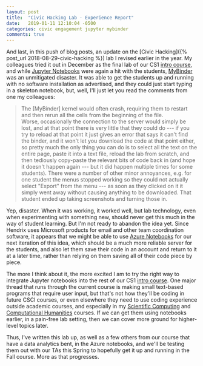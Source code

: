 ```yaml
---
layout: post
title:  "Civic Hacking Lab - Experience Report"
date:   2019-01-11 12:10:04 -0500
categories: civic engagement jupyter mybinder
comments: true
---
```


And last, in this push of blog posts, an update on the [Civic Hacking]({% post_url 2018-08-29-civic-hacking %}) lab I 
revised earlier in the year. My colleagues tried it out in December as the final lab of our
CS1 [intro course](http://mgoadric.github.io/csci150), and while [Jupyter Notebooks](http://jupyter.org/) were again a hit with the students,
[MyBinder](https://mybinder.org/) was an unmitigated disaster. It was able to get the 
students up and running with no software installation as advertised, and they 
could just start typing in a skeleton notebook, but, well, I'll just let you read
the comments from one my colleagues:

>The [MyBinder] kernel would often crash, requiring them to restart and then rerun all the cells from the beginning of the file.  
Worse, occasionally the connection to the server would simply be lost, and at that point there 
is very little that they could do --- if you try to reload at that point it just gives an error 
that says it can't find the binder, and it won't let you download the code at that point either, 
so pretty much the only thing you can do is to select all the text on the entire page, paste it 
into a text file, reload the lab from scratch, and then tediously copy-paste the relevant bits of 
code back in (and hope it doesn't happen again --- but it did happen multiple times for some students).
There were a number of other minor annoyances, e.g. for one student the menus stopped working so 
they could not actually select "Export" from the menu --- as soon as they clicked on it it simply 
went away without causing anything to be downloaded.  That student ended up taking screenshots 
and turning those in. 

Yep, disaster. When it was working, it worked well, but lab technology, 
even when experimenting with something new, should never get this much in the 
way of student learning.
But I'm not ready to abandon the idea yet. Since Hendrix uses Microsoft products for 
email and other team coordination software, it 
appears that we might be able to use [Azure Notebooks](https://notebooks.azure.com/) for 
our next iteration of this idea, which should be a much more reliable server for the students,
and also let them save their code in an account and return to it at a later time, 
rather than relying on them saving all of their code piece by piece.

The more I think about it, the more excited I am to try the right way
to integrate Jupyter notebooks 
into the rest of our CS1 [intro course](http://mgoadric.github.io/csci150). One major
thread that runs through the current course is making small text-based programs that 
require user input, but that's not how they'll be coding in future CSCI courses, or even 
elsewhere they need to use coding experience outside academic courses, and especially 
in my [Scientific Computing](http://mark.goadrich.com/courses/csci385f16/) and 
[Computational Humanities](http://mark.goadrich.com/courses/csci270s18/) courses. If we can
get them using notebooks earlier, in a pain-free lab setting, then we can cover more ground
for higher-level topics later.

Thus, I've written this lab up, as well as a few others from our
course that have a data analytics bent, in the Azure notebooks, and 
we'll be testing them out with our TAs this Spring to hopefully get it up and running
in the Fall course. More as that progresses.



